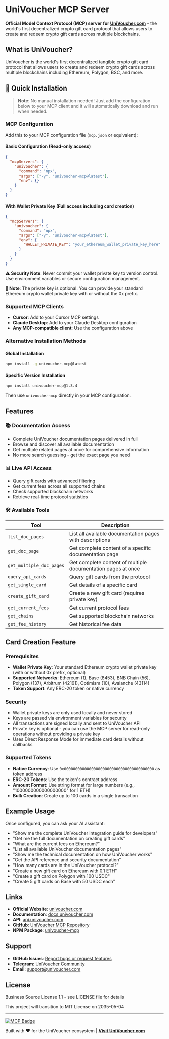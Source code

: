 # UniVoucher MCP Server

**Official Model Context Protocol (MCP) server for [UniVoucher.com](https://univoucher.com)** - the world's first decentralized crypto gift card protocol that allows users to create and redeem crypto gift cards across multiple blockchains.


## What is UniVoucher?

UniVoucher is the world's first decentralized tangible crypto gift card protocol that allows users to create and redeem crypto gift cards across multiple blockchains including Ethereum, Polygon, BSC, and more.

## 🚀 Quick Installation

> **Note**: No manual installation needed! Just add the configuration below to your MCP client and it will automatically download and run when needed.

### MCP Configuration

Add this to your MCP configuration file (`mcp.json` or equivalent):

#### Basic Configuration (Read-only access)
```json
{
  "mcpServers": {
    "univoucher": {
      "command": "npx",
      "args": ["-y", "univoucher-mcp@latest"],
      "env": {}
    }
  }
}
```

#### With Wallet Private Key (Full access including card creation)
```json
{
  "mcpServers": {
    "univoucher": {
      "command": "npx",
      "args": ["-y", "univoucher-mcp@latest"],
      "env": {
        "WALLET_PRIVATE_KEY": "your_ethereum_wallet_private_key_here"
      }
    }
  }
}
```

**⚠️ Security Note**: Never commit your wallet private key to version control. Use environment variables or secure configuration management.

**📝 Note**: The private key is optional. You can provide your standard Ethereum crypto wallet private key with or without the 0x prefix.

### Supported MCP Clients

- **Cursor**: Add to your Cursor MCP settings
- **Claude Desktop**: Add to your Claude Desktop configuration
- **Any MCP-compatible client**: Use the configuration above

### Alternative Installation Methods

#### Global Installation
```bash
npm install -g univoucher-mcp@latest
```

#### Specific Version Installation
```bash
npm install univoucher-mcp@1.3.4
```

Then use `univoucher-mcp` directly in your MCP configuration.

## Features

### 📚 Documentation Access
- Complete UniVoucher documentation pages delivered in full
- Browse and discover all available documentation
- Get multiple related pages at once for comprehensive information
- No more search guessing - get the exact page you need

### 📊 Live API Access
- Query gift cards with advanced filtering
- Get current fees across all supported chains
- Check supported blockchain networks
- Retrieve real-time protocol statistics

### 🛠️ Available Tools

| Tool | Description |
|------|-------------|
| `list_doc_pages` | List all available documentation pages with descriptions |
| `get_doc_page` | Get complete content of a specific documentation page |
| `get_multiple_doc_pages` | Get complete content of multiple documentation pages at once |
| `query_api_cards` | Query gift cards from the protocol |
| `get_single_card` | Get details of a specific card |
| `create_gift_card` | Create a new gift card (requires private key) |
| `get_current_fees` | Get current protocol fees |
| `get_chains` | Get supported blockchain networks |
| `get_fee_history` | Get historical fee data |

## Card Creation Feature

### Prerequisites
- **Wallet Private Key**: Your standard Ethereum crypto wallet private key (with or without 0x prefix, optional)
- **Supported Networks**: Ethereum (1), Base (8453), BNB Chain (56), Polygon (137), Arbitrum (42161), Optimism (10), Avalanche (43114)
- **Token Support**: Any ERC-20 token or native currency

### Security
- Wallet private keys are only used locally and never stored
- Keys are passed via environment variables for security
- All transactions are signed locally and sent to UniVoucher API
- Private key is optional - you can use the MCP server for read-only operations without providing a private key
- Uses Direct Response Mode for immediate card details without callbacks

### Supported Tokens
- **Native Currency**: Use `0x0000000000000000000000000000000000000000` as token address
- **ERC-20 Tokens**: Use the token's contract address
- **Amount Format**: Use string format for large numbers (e.g., "1000000000000000000" for 1 ETH)
- **Bulk Creation**: Create up to 100 cards in a single transaction

## Example Usage

Once configured, you can ask your AI assistant:

- "Show me the complete UniVoucher integration guide for developers"
- "Get me the full documentation on creating gift cards"
- "What are the current fees on Ethereum?"
- "List all available UniVoucher documentation pages"
- "Show me the technical documentation on how UniVoucher works"
- "Get the API reference and security documentation"
- "How many cards are in the UniVoucher protocol?"
- "Create a new gift card on Ethereum with 0.1 ETH"
- "Create a gift card on Polygon with 100 USDC"
- "Create 5 gift cards on Base with 50 USDC each"

## Links

- **Official Website**: [univoucher.com](https://univoucher.com)
- **Documentation**: [docs.univoucher.com](https://docs.univoucher.com)
- **API**: [api.univoucher.com](https://api.univoucher.com)
- **GitHub**: [UniVoucher MCP Repository](https://github.com/UniVoucher/UniVoucher-MCP)
- **NPM Package**: [univoucher-mcp](https://www.npmjs.com/package/univoucher-mcp)

## Support

- **GitHub Issues**: [Report bugs or request features](https://github.com/UniVoucher/UniVoucher-MCP/issues)
- **Telegram**: [UniVoucher Community](https://t.me/univoucher)
- **Email**: support@univoucher.com

## License

Business Source License 1.1 - see LICENSE file for details

This project will transition to MIT License on 2035-05-04

---

[![MCP Badge](https://lobehub.com/badge/mcp/univoucher-univoucher-mcp)](https://lobehub.com/mcp/univoucher-univoucher-mcp)

Built with ❤️ for the UniVoucher ecosystem | **[Visit UniVoucher.com](https://univoucher.com)** 